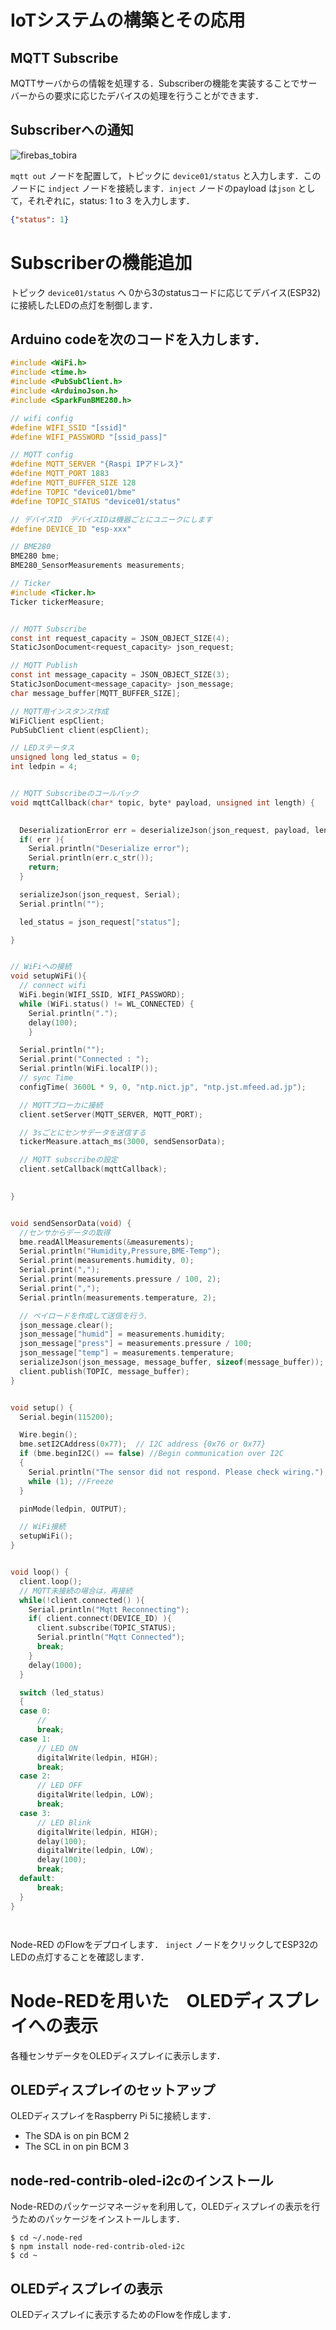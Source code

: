 # IoTシステムの構築とその応用

## MQTT Subscribe

MQTTサーバからの情報を処理する．Subscriberの機能を実装することでサーバーからの要求に応じたデバイスの処理を行うことができます．


## Subscriberへの通知

![firebas_tobira](images/mqtt_subscribe.png)

`mqtt out` ノードを配置して，トピックに `device01/status` と入力します．このノードに `indject` ノードを接続します．`inject` ノードのpayload は`json` として，それぞれに，status: 1 to 3 を入力します．

```json
{"status": 1}
```


# Subscriberの機能追加

トピック  `device01/status` へ 0から3のstatusコードに応じてデバイス(ESP32)に接続したLEDの点灯を制御します．


## Arduino codeを次のコードを入力します．

```c
#include <WiFi.h>
#include <time.h>
#include <PubSubClient.h>
#include <ArduinoJson.h>
#include <SparkFunBME280.h>

// wifi config
#define WIFI_SSID "[ssid]" 
#define WIFI_PASSWORD "[ssid_pass]"

// MQTT config
#define MQTT_SERVER "{Raspi IPアドレス}"
#define MQTT_PORT 1883
#define MQTT_BUFFER_SIZE 128
#define TOPIC "device01/bme"
#define TOPIC_STATUS "device01/status"

// デバイスID　デバイスIDは機器ごとにユニークにします
#define DEVICE_ID "esp-xxx"

// BME280
BME280 bme;
BME280_SensorMeasurements measurements;

// Ticker
#include <Ticker.h>
Ticker tickerMeasure;


// MQTT Subscribe
const int request_capacity = JSON_OBJECT_SIZE(4);
StaticJsonDocument<request_capacity> json_request;

// MQTT Publish
const int message_capacity = JSON_OBJECT_SIZE(3);
StaticJsonDocument<message_capacity> json_message;
char message_buffer[MQTT_BUFFER_SIZE];

// MQTT用インスタンス作成
WiFiClient espClient;
PubSubClient client(espClient);

// LEDステータス
unsigned long led_status = 0;
int ledpin = 4;


// MQTT Subscribeのコールバック
void mqttCallback(char* topic, byte* payload, unsigned int length) {

  
  DeserializationError err = deserializeJson(json_request, payload, length);
  if( err ){
    Serial.println("Deserialize error");
    Serial.println(err.c_str());
    return;
  }

  serializeJson(json_request, Serial);
  Serial.println("");

  led_status = json_request["status"];

}


// WiFiへの接続
void setupWiFi(){
  // connect wifi
  WiFi.begin(WIFI_SSID, WIFI_PASSWORD);  
  while (WiFi.status() != WL_CONNECTED) {
    Serial.println(".");
    delay(100);
    }

  Serial.println("");
  Serial.print("Connected : ");
  Serial.println(WiFi.localIP());
  // sync Time
  configTime( 3600L * 9, 0, "ntp.nict.jp", "ntp.jst.mfeed.ad.jp");

  // MQTTブローカに接続
  client.setServer(MQTT_SERVER, MQTT_PORT);

  // 3sごとにセンサデータを送信する
  tickerMeasure.attach_ms(3000, sendSensorData);

  // MQTT subscribeの設定
  client.setCallback(mqttCallback); 
  

}


void sendSensorData(void) {
  //センサからデータの取得
  bme.readAllMeasurements(&measurements);
  Serial.println("Humidity,Pressure,BME-Temp");
  Serial.print(measurements.humidity, 0);
  Serial.print(",");
  Serial.print(measurements.pressure / 100, 2);
  Serial.print(",");
  Serial.println(measurements.temperature, 2);

  // ペイロードを作成して送信を行う．
  json_message.clear();
  json_message["humid"] = measurements.humidity;
  json_message["press"] = measurements.pressure / 100;
  json_message["temp"] = measurements.temperature;
  serializeJson(json_message, message_buffer, sizeof(message_buffer));
  client.publish(TOPIC, message_buffer);
}


void setup() {
  Serial.begin(115200);

  Wire.begin();
  bme.setI2CAddress(0x77);  // I2C address {0x76 or 0x77}
  if (bme.beginI2C() == false) //Begin communication over I2C
  {
    Serial.println("The sensor did not respond. Please check wiring.");
    while (1); //Freeze
  }

  pinMode(ledpin, OUTPUT);

  // WiFi接続
  setupWiFi();
}


void loop() {
  client.loop();
  // MQTT未接続の場合は，再接続
  while(!client.connected() ){
    Serial.println("Mqtt Reconnecting");
    if( client.connect(DEVICE_ID) ){
      client.subscribe(TOPIC_STATUS);
      Serial.println("Mqtt Connected");
      break;
    }
    delay(1000);
  }

  switch (led_status)
  {
  case 0:
      //
      break;
  case 1:
      // LED ON
      digitalWrite(ledpin, HIGH);
      break;
  case 2:
      // LED OFF
      digitalWrite(ledpin, LOW);
      break;
  case 3:
      // LED Blink
      digitalWrite(ledpin, HIGH);
      delay(100);
      digitalWrite(ledpin, LOW);
      delay(100);
      break;
  default:
      break;
  }
}




```

 
Node-RED のFlowをデプロイします． `inject` ノードをクリックしてESP32のLEDの点灯することを確認します．


# Node-REDを用いた　OLEDディスプレイへの表示

各種センサデータをOLEDディスプレイに表示します．

## OLEDディスプレイのセットアップ

OLEDディスプレイをRaspberry Pi 5に接続します．

- The SDA is on pin BCM 2
- The SCL in on pin BCM 3


## node-red-contrib-oled-i2cのインストール

Node-REDのパッケージマネージャを利用して，OLEDディスプレイの表示を行うためのパッケージをインストールします．

```shell
$ cd ~/.node-red
$ npm install node-red-contrib-oled-i2c
$ cd ~
```

## OLEDディスプレイの表示

OLEDディスプレイに表示するためのFlowを作成します．
